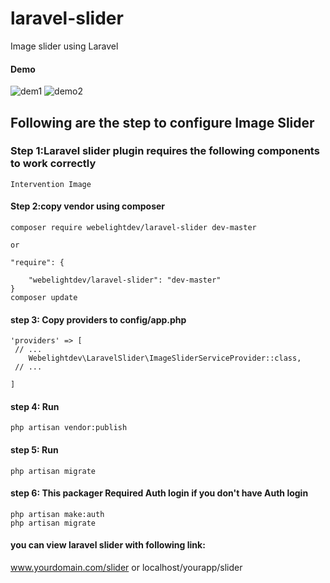 # laravel-slider
Image slider using Laravel


#### Demo
![dem1](https://user-images.githubusercontent.com/32864560/33022440-372188c8-ce2b-11e7-995a-b305e8aa0a1d.jpg)
![demo2](https://user-images.githubusercontent.com/32864560/33022741-2bcec46c-ce2c-11e7-87fd-8a6d89848456.jpg)


## Following are the step to configure Image Slider

### Step 1:Laravel slider plugin requires the following components to work correctly

    Intervention Image

#### Step 2:copy vendor using composer

    composer require webelightdev/laravel-slider dev-master
    
    or
    
    "require": {
       
        "webelightdev/laravel-slider": "dev-master"
    }
    composer update

#### step 3: Copy providers to config/app.php

    'providers' => [
     // ...
        Webelightdev\LaravelSlider\ImageSliderServiceProvider::class,
     // ...

    ]

#### step 4: Run  
	php artisan vendor:publish


#### step 5: Run  
	php artisan migrate

	
#### step 6: This packager Required Auth login if you don't have Auth login 

	php artisan make:auth
    php artisan migrate

#### you can view laravel slider with following link:
www.yourdomain.com/slider 
or 
localhost/yourapp/slider



